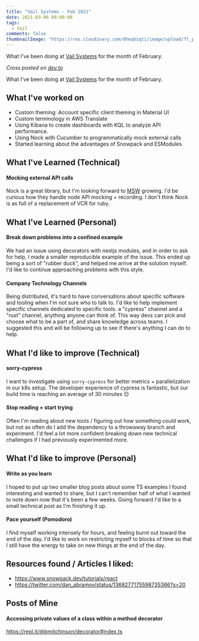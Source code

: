 ```yaml
---
title: "Vail Systems - Feb 2021"
date: 2021-03-06 00:00:00
tags:
  - Vail
comments: false
thumbnailImage: "https://res.cloudinary.com/dheqbiqti/image/upload/fl_progressive,r_50:5/v1615085603/Projects/Vail/vail_Feb21.jpg"
---
```


What I've been doing at [Vail Systems](https://www.vailsys.com/) for the month of February.

<!-- excerpt -->

_Cross posted on [dev.to](https://dev.to/bmitchinson/vail-systems-feb-2021-4kbl)_

What I've been doing at [Vail Systems](https://www.vailsys.com/) for the month of February.

## What I've worked on

- Custom theming: Account specific client theming in Material UI
- Custom terminology in AWS Translate
- Using Kibana to create dashboards with KQL to analyze API performance.
- Using Nock with Cucumber to programmatically mock external calls
- Started learning about the advantages of Snowpack and ESModules

## What I've Learned (Technical)

#### Mocking external API calls

Nock is a great library, but I'm looking forward to
[MSW](https://github.com/mswjs/msw) growing. I'd be curious how they handle node
API mocking + recording. I don't think Nock is as full of a replacement of VCR
for ruby.

## What I've Learned (Personal)

#### Break down problems into a confined example

We had an issue using decorators with nestjs modules, and in order to ask for
help, I made a smaller reproducible example of the issue. This ended up being a
sort of "rubber duck", and helped me arrive at the solution myself. I'd like
to continue approaching problems with this style.

#### Company Technology Channels

Being distributed, it's hard to have conversations about specific
software and tooling when I'm not sure who to talk to. I'd like to help
implement specific channels dedicated to specific tools. a "cypress" channel
and a "rust" channel, anything anyone can think of. This way devs can pick and
choose what to be a part of, and share knowledge across teams. I suggested this
and will be following up to see if there's anything I can do to help.

## What I'd like to improve (Technical)

#### sorry-cypress

I want to investigate using `sorry-cypress` for better metrics +
parallelization in our k8s setup. The developer experience of cypress is
fantastic, but our build time is reaching an average of 30 minutes 😔

#### Stop reading + start trying

Often I'm reading about new tools / figuring out how something could work,
but not as often do I add the dependency to a throwaway branch and experiment.
I'd feel a lot more confident breaking down new technical challenges if I
had previously experimented more.

## What I'd like to improve (Personal)

#### Write as you learn

I hoped to put up two smaller blog posts about some TS examples I found
interesting and wanted to share, but I can't remember half of what I wanted to
note down now that it's been a few weeks. Going forward I'd like to a small
technical post as I'm finishing it up.

#### Pace yourself (Pomodoro)

I find myself working intensely for hours, and feeling burnt out toward the end
of the day. I'd like to work on restricting myself to blocks of time so that
I still have the energy to take on new things at the end of the day.

## Resources found / Articles I liked:

- https://www.snowpack.dev/tutorials/react
- https://twitter.com/dan_abramov/status/1368277175598735366?s=20

## Posts of Mine

#### Accessing private values of a class within a method decorator

https://repl.it/@bmitchinson/decorator#index.ts
